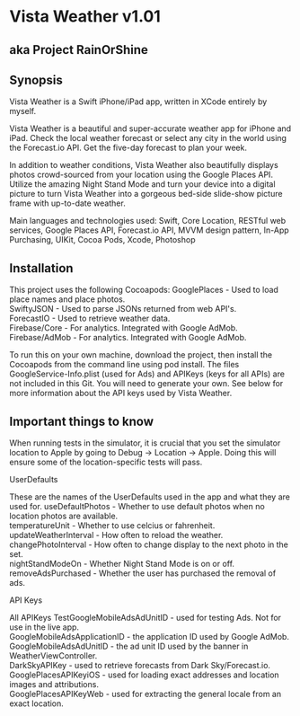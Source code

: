# Vista Weather v1.01
## aka Project RainOrShine

## Synopsis

Vista Weather is a Swift iPhone/iPad app, written in XCode entirely by myself.

Vista Weather is a beautiful and super-accurate weather app for iPhone and iPad. Check the local weather forecast or select any city in the world using the Forecast.io API. Get the five-day forecast to plan your week.

In addition to weather conditions, Vista Weather also beautifully displays photos crowd-sourced from your location using the Google Places API. Utilize the amazing Night Stand Mode and turn your device into a digital picture to turn Vista Weather into a gorgeous bed-side slide-show picture frame with up-to-date weather.  

Main languages and technologies used: Swift, Core Location, RESTful web services, Google Places API, Forecast.io API, MVVM design pattern, In-App Purchasing, UIKit, Cocoa Pods, Xcode, Photoshop


## Installation 

This project uses the following Cocoapods:
GooglePlaces - Used to load place names and place photos.  
SwiftyJSON - Used to parse JSONs returned from web API's.  
ForecastIO - Used to retrieve weather data.  
Firebase/Core - For analytics.  Integrated with Google AdMob.  
Firebase/AdMob - For analytics.  Integrated with Google AdMob.  

To run this on your own machine, download the project, then install the Cocoapods from the command line using pod install.  The files GoogleService-Info.plist (used for Ads) and APIKeys (keys for all APIs) are not included in this Git.  You will need to generate your own.  See below for more information about the API keys used by Vista Weather.


## Important things to know

When running tests in the simulator, it is crucial that you set the simulator location to Apple by going to Debug -> Location -> Apple.  Doing this will ensure some of the location-specific tests will pass.


UserDefaults

These are the names of the UserDefaults used in the app and what they are used for.
  useDefaultPhotos - Whether to use default photos when no location photos are available.  
  temperatureUnit - Whether to use celcius or fahrenheit.  
  updateWeatherInterval - How often to reload the weather.  
  changePhotoInterval - How often to change display to the next photo in the set.  
  nightStandModeOn - Whether Night Stand Mode is on or off.  
  removeAdsPurchased - Whether the user has purchased the removal of ads.  

API Keys

All APIKeys
  TestGoogleMobileAdsAdUnitID - used for testing Ads.  Not for use in the live app.  
  GoogleMobileAdsApplicationID - the application ID used by Google AdMob.  
  GoogleMobileAdsAdUnitID - the ad unit ID used by the banner in WeatherViewController.  
  DarkSkyAPIKey - used to retrieve forecasts from Dark Sky/Forecast.io.  
  GooglePlacesAPIKeyiOS - used for loading exact addresses and location images and attributions.  
  GooglePlacesAPIKeyWeb - used for extracting the general locale from an exact location.  
